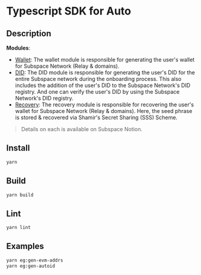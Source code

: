 # Typescript SDK for Auto

## Description

**Modules**:

- <u>Wallet</u>: The wallet module is responsible for generating the user's wallet for Subspace Network (Relay & domains).
- <u>DID</u>: The DID module is responsible for generating the user's DID for the entire Subspace network during the onboarding process. This also includes the addition of the user's DID to the Subspace Network's DID registry. And one can verify the user's DID by using the Subspace Network's DID registry.
- <u>Recovery</u>: The recovery module is responsible for recovering the user's wallet for Subspace Network (Relay & domains). Here, the seed phrase is stored & recovered via Shamir's Secret Sharing (SSS) Scheme.

> Details on each is available on Subspace Notion.

## Install

```sh
yarn
```

## Build

```sh
yarn build
```

## Lint

```sh
yarn lint
```

## Examples

```sh
yarn eg:gen-evm-addrs
yarn eg:gen-autoid
```
